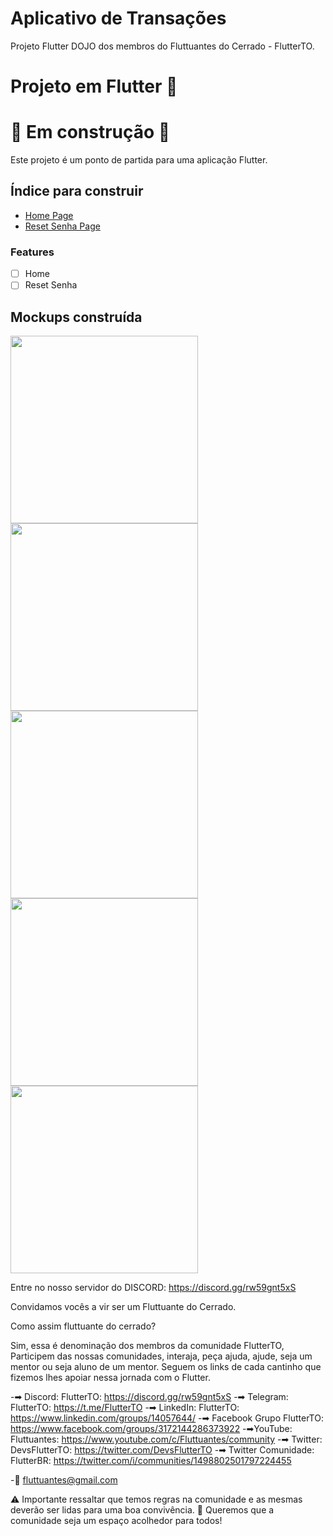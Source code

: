 # Aplicativo de Transações
Projeto Flutter DOJO dos membros do Fluttuantes do Cerrado - FlutterTO.
# Projeto em Flutter 🚀
# 🚧 Em construção 🚧

Este projeto é um ponto de partida para uma aplicação Flutter.
 ## Índice para construir

- [Home Page](#home)
- [Reset Senha Page](#reset)


### Features

- [ ] Home 
- [ ] Reset Senha
 
## Mockups construída

<img src = "screens/login1.jpg" width="300">
<img src = "screens/login2.jpg" width="300">
<img src = "screens/reset1.jpg" width="300">
<img src = "screens/reset2.jpg" width="300">
<img src = "screens/home.jpg" width="300">
 
 
Entre no nosso servidor do DISCORD: https://discord.gg/rw59gnt5xS

Convidamos vocês a vir ser um Fluttuante do Cerrado. 

Como assim fluttuante do cerrado?

Sim, essa é denominação dos membros da comunidade FlutterTO, 
Participem das nossas comunidades, interaja, peça ajuda, ajude, seja um mentor ou seja aluno de um mentor. 
Seguem os links de cada cantinho que fizemos lhes apoiar nessa jornada com o Flutter.

-➡ Discord: FlutterTO: https://discord.gg/rw59gnt5xS
-➡ Telegram: FlutterTO: https://t.me/FlutterTO
-➡ LinkedIn: FlutterTO: https://www.linkedin.com/groups/14057644/
-➡ Facebook Grupo FlutterTO: https://www.facebook.com/groups/3172144286373922
-➡YouTube: Fluttuantes: https://www.youtube.com/c/Fluttuantes/community
-➡ Twitter: DevsFlutterTO: https://twitter.com/DevsFlutterTO
-➡ Twitter Comunidade: FlutterBR: https://twitter.com/i/communities/1498802501797224455
 
-📧 fluttuantes@gmail.com

 ⚠️ Importante ressaltar que temos regras na comunidade e as mesmas deverão ser lidas para uma boa convivência. 
 🤝 Queremos que a comunidade seja um espaço acolhedor para todos!
